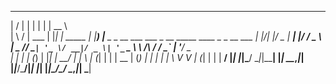 

  __  __       _   _          _____                                                       
 |  \/  |     | | | |        |  __ \                                                      
 | \  / | ___ | |_| | _____  | |__) |__ _ _ __  ___  ___  _ __ _____      ____ _ _ __ ___ 
 | |\/| |/ _ \| __| |/ / _ \ |  _  // _` | '_ \/ __|/ _ \| '_ ` _ \ \ /\ / / _` | '__/ _ \
 | |  | | (_) | |_|   |  __/ | | \ | (_| | | | \__ | (_) | | | | | \ V  V | (_| | | |  __/
 |_|  |_|\___/ \__|_|\_\___| |_|  \_\__,_|_| |_|___/\___/|_| |_| |_|\_/\_/ \__,_|_|  \___|
                                                                                          
                                                                                          


